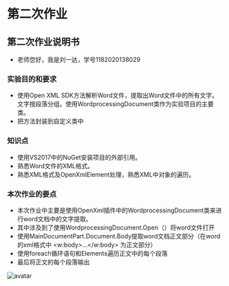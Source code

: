 # 第二次作业
## 第二次作业说明书

- 老师您好，我是刘一达，学号1182020138029

### 实验目的和要求
- 使用Open XML SDK方法解析Word文件，提取出Word文件中的所有文字。文字按段落分组。使用WordprocessingDocument类作为实验项目的主要类。
- 把方法封装到自定义类中

### 知识点
- 使用VS2017中的NuGet安装项目的外部引用。
- 熟悉Word文件的XML格式。
- 熟悉XML格式及OpenXmlElement处理，熟悉XML中对象的遍历。

### 本次作业的要点
- 本次作业中主要是使用OpenXml插件中的WordprocessingDocument类来进行word文档中的文字提取。
- 其中涉及到了使用WordprocessingDocument.Open（）将word文件打开
- 使用MainDocumentPart.Document.Body提取word文档正文部分（在word的xml格式中 <w:body>…</w:body> 为正文部分）
- 使用foreach循环语句和Elements<Paragraph>遍历正文中的每个段落
- 最后将正文的每个段落输出

![avatar](http://r.photo.store.qq.com/psb?/V135Z68L35FN3x/fumo.gEDU.l1YyP0XoUnbVnuF0nltCNCKzEkDd.ntwU!/r/dDQBAAAAAAAA)